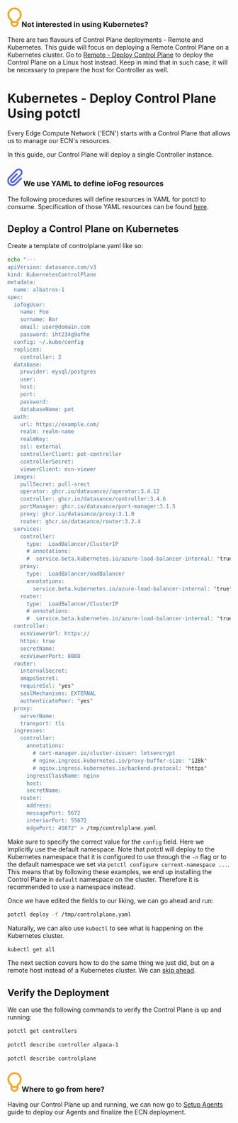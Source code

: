 <!-- <aside class="notifications tip">
  <h3><img src="/images/icos/ico-tip.svg" alt=""/>Not interested in using Kubernetes?</h3>
  <p>There are two flavours of Control Plane deployments - Remote and Kubernetes. This guide will focus on deploying a Remote Control Plane on a Kubernetes cluster. Go to <a href="../platform-deployment/remote-control-plane">Remote - Deploy Control Plane</a> to deploy the Control Plane on a Linux host instead. Keep in mind that in such case, it will be necessary to prepare the host for Controller as well.</p>
  <p>Also, this guide will use potctl to deploy the Control Plane on the cluster. To use Helm instead, go to <a href="../platform-deployment/kubernetes-helm"> Kubernetes - Deploy Control Plane Using Helm</a>.</p>
</aside> -->

<aside class="notifications tip">
  <h3><img src="/images/icos/ico-tip.svg" alt=""/>Not interested in using Kubernetes?</h3>
  <p>There are two flavours of Control Plane deployments - Remote and Kubernetes. This guide will focus on deploying a Remote Control Plane on a Kubernetes cluster. Go to <a href="../platform-deployment/remote-control-plane">Remote - Deploy Control Plane</a> to deploy the Control Plane on a Linux host instead. Keep in mind that in such case, it will be necessary to prepare the host for Controller as well.</p>
</aside>

# Kubernetes - Deploy Control Plane Using potctl

Every Edge Compute Network ('ECN') starts with a Control Plane that allows us to manage our ECN's resources.

In this guide, our Control Plane will deploy a single Controller instance.

<aside class="notifications info">
  <h3><img src="/images/icos/ico-note.svg" alt=""/>We use YAML to define ioFog resources</h3>
  <p>The following procedures will define resources in YAML for potctl to consume. Specification of those YAML resources can be found <a href="../reference-potctl/reference-control-plane">here</a>.</p>
</aside>

## Deploy a Control Plane on Kubernetes

Create a template of controlplane.yaml like so:

```bash
echo "---
apiVersion: datasance.com/v3
kind: KubernetesControlPlane
metadata:
  name: albatros-1
spec:
  iofogUser:
    name: Foo
    surname: Bar
    email: user@domain.com
    password: iht234g9afhe
  config: ~/.kube/config
  replicas:
    controller: 2
  database:
    provider: mysql/postgres
    user: 
    host: 
    port: 
    password: 
    databaseName: pot
  auth:
    url: https://example.com/
    realm: realm-name
    realmKey:
    ssl: external
    controllerClient: pot-controller
    controllerSecret: 
    viewerClient: ecn-viewer
  images:
    pullSecret: pull-srect
    operator: ghcr.io/datasance//operator:3.4.12
    controller: ghcr.io/datasance/controller:3.4.6
    portManager: ghcr.io/datasance/port-manager:3.1.5
    proxy: ghcr.io/datasance/proxy:3.1.0
    router: ghcr.io/datasance/router:3.2.4
  services:
    controller:
      type:  LoadBalancer/ClusterIP
      # annotations:
      #  service.beta.kubernetes.io/azure-load-balancer-internal: "true"
    proxy:
      type:  LoadBalancer/oadBalancer
      annotations:
        service.beta.kubernetes.io/azure-load-balancer-internal: "true"
    router:
      type:  LoadBalancer/ClusterIP
      # annotations:
      #  service.beta.kubernetes.io/azure-load-balancer-internal: "true"
  controller:
    ecnViewerUrl: https://
    https: true
    secretName:
    ecnViewerPort: 8008
  router:
    internalSecret: 
    amqpsSecret: 
    requireSsl: "yes"
    saslMechanisms: EXTERNAL
    authenticatePeer: "yes"
  proxy:
    serverName: 
    transport: tls
  ingresses:
    controller:
      annotations:
        # cert-manager.io/cluster-issuer: letsencrypt
        # nginx.ingress.kubernetes.io/proxy-buffer-size: "128k"
        # nginx.ingress.kubernetes.io/backend-protocol: "https"
      ingressClassName: nginx
      host: 
      secretName:
    router:
      address: 
      messagePort: 5672
      interiorPort: 55672
      edgePort: 45672" > /tmp/controlplane.yaml

```

Make sure to specify the correct value for the `config` field. Here we implicitly use the default namespace. Note that potctl will deploy to the Kubernetes namespace that it is configured to use through the `-n` flag or to the default namespace we set via `potctl configure current-namespace ...`. This means that by following these examples, we end up installing the Control Plane in `default` namespace on the cluster. Therefore it is recommended to use a namespace instead.

Once we have edited the fields to our liking, we can go ahead and run:

```bash
potctl deploy -f /tmp/controlplane.yaml
```

Naturally, we can also use `kubectl` to see what is happening on the Kubernetes cluster.

```bash
kubectl get all
```

The next section covers how to do the same thing we just did, but on a remote host instead of a Kubernetes cluster. We can <a href="#verify-the-deployment">skip ahead</a>.

## Verify the Deployment

We can use the following commands to verify the Control Plane is up and running:

```bash
potctl get controllers
```

```bash
potctl describe controller alpaca-1
```

```bash
potctl describe controlplane
```

<aside class="notifications tip">
  <h3><img src="/images/icos/ico-tip.svg" alt=""/>Where to go from here?</h3>
  <p>Having our Control Plane up and running, we can now go to <a href="../platform-deployment/setup-your-agents">Setup Agents</a> guide to deploy our Agents and finalize the ECN deployment.</p>
</aside>